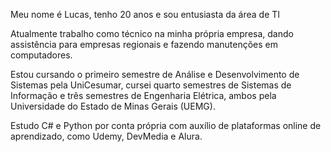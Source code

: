 Meu nome é Lucas, tenho 20 anos e sou entusiasta da área de TI

Atualmente trabalho como técnico na minha própria empresa, dando assistência para empresas regionais e fazendo manutenções em computadores.

Estou cursando o primeiro semestre de Análise e Desenvolvimento de Sistemas pela UniCesumar, cursei quarto semestres de Sistemas de Informação e três semestres de Engenharia Elétrica, ambos pela Universidade do Estado de Minas Gerais (UEMG).

Estudo C# e Python por conta própria com auxílio de plataformas online de aprendizado, como Udemy, DevMedia e Alura.
